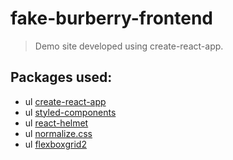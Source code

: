 # fake-burberry-frontend
> Demo site developed using create-react-app.

## Packages used:

- ul [create-react-app](https://github.com/facebookincubator/create-react-app)
- ul [styled-components](https://github.com/styled-components/styled-components)
- ul [react-helmet](https://github.com/nfl/react-helmet)
- ul [normalize.css](https://github.com/necolas/normalize.css)
- ul [flexboxgrid2](https://github.com/evgenyrodionov/flexboxgrid2)
